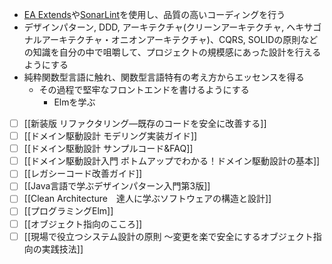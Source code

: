 
-   [EA Extends](https://plugins.jetbrains.com/plugin/7622-php-inspections-ea-extended-)や[SonarLint](https://www.sonarlint.org/)を使用し、品質の高いコーディングを行う
-   デザインパターン, DDD, アーキテクチャ(クリーンアーキテクチャ, ヘキサゴナルアーキテクチャ・オニオンアーキテクチャ)、CQRS, SOLIDの原則などの知識を自分の中で咀嚼して、プロジェクトの規模感にあった設計を行えるようにする
-   純粋関数型言語に触れ、関数型言語特有の考え方からエッセンスを得る
    -   その過程で堅牢なフロントエンドを書けるようにする
        -   Elmを学ぶ

- [ ] [[新装版 リファクタリング―既存のコードを安全に改善する]]
- [ ] [[ドメイン駆動設計 モデリング実装ガイド]]
- [ ] [[ドメイン駆動設計 サンプルコード&FAQ]]
- [ ] [[ドメイン駆動設計入門 ボトムアップでわかる！ドメイン駆動設計の基本]]
- [ ] [[レガシーコード改善ガイド]]
- [ ] [[Java言語で学ぶデザインパターン入門第3版]]
- [ ] [[Clean Architecture　達人に学ぶソフトウェアの構造と設計]]
- [ ] [[プログラミングElm]]
- [ ] [[オブジェクト指向のこころ]]
- [ ] [[現場で役立つシステム設計の原則 〜変更を楽で安全にするオブジェクト指向の実践技法]]